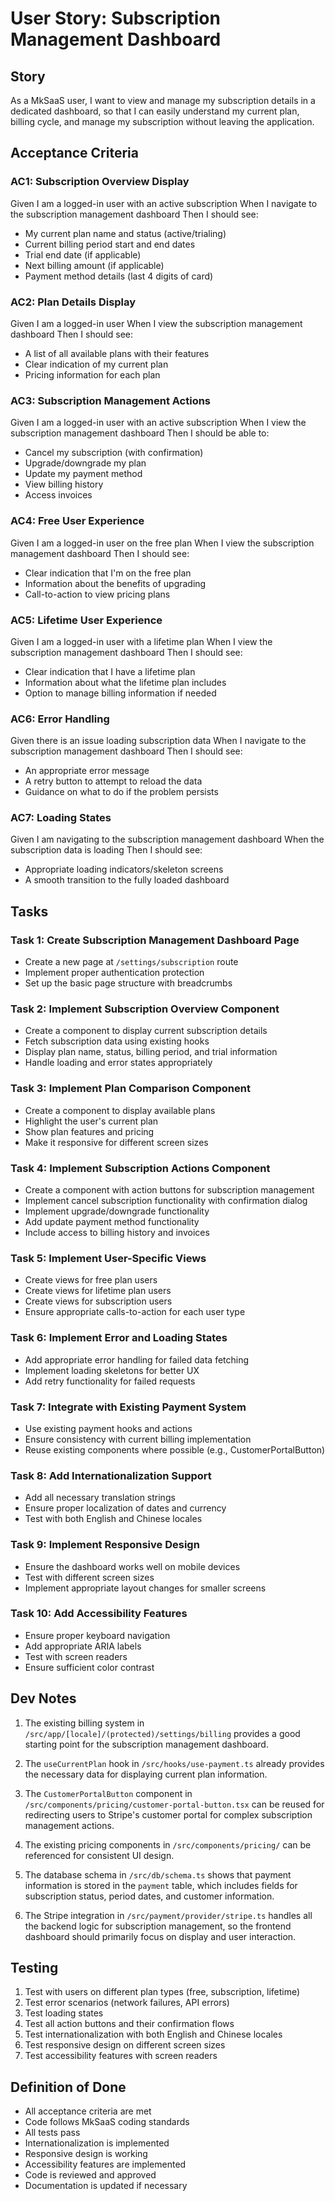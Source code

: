 
# User Story: Subscription Management Dashboard

## Story

As a MkSaaS user,
I want to view and manage my subscription details in a dedicated dashboard,
so that I can easily understand my current plan, billing cycle, and manage my subscription without leaving the application.

## Acceptance Criteria

### AC1: Subscription Overview Display
Given I am a logged-in user with an active subscription
When I navigate to the subscription management dashboard
Then I should see:
- My current plan name and status (active/trialing)
- Current billing period start and end dates
- Trial end date (if applicable)
- Next billing amount (if applicable)
- Payment method details (last 4 digits of card)

### AC2: Plan Details Display
Given I am a logged-in user
When I view the subscription management dashboard
Then I should see:
- A list of all available plans with their features
- Clear indication of my current plan
- Pricing information for each plan

### AC3: Subscription Management Actions
Given I am a logged-in user with an active subscription
When I view the subscription management dashboard
Then I should be able to:
- Cancel my subscription (with confirmation)
- Upgrade/downgrade my plan
- Update my payment method
- View billing history
- Access invoices

### AC4: Free User Experience
Given I am a logged-in user on the free plan
When I view the subscription management dashboard
Then I should see:
- Clear indication that I'm on the free plan
- Information about the benefits of upgrading
- Call-to-action to view pricing plans

### AC5: Lifetime User Experience
Given I am a logged-in user with a lifetime plan
When I view the subscription management dashboard
Then I should see:
- Clear indication that I have a lifetime plan
- Information about what the lifetime plan includes
- Option to manage billing information if needed

### AC6: Error Handling
Given there is an issue loading subscription data
When I navigate to the subscription management dashboard
Then I should see:
- An appropriate error message
- A retry button to attempt to reload the data
- Guidance on what to do if the problem persists

### AC7: Loading States
Given I am navigating to the subscription management dashboard
When the subscription data is loading
Then I should see:
- Appropriate loading indicators/skeleton screens
- A smooth transition to the fully loaded dashboard

## Tasks

### Task 1: Create Subscription Management Dashboard Page
- Create a new page at `/settings/subscription` route
- Implement proper authentication protection
- Set up the basic page structure with breadcrumbs

### Task 2: Implement Subscription Overview Component
- Create a component to display current subscription details
- Fetch subscription data using existing hooks
- Display plan name, status, billing period, and trial information
- Handle loading and error states appropriately

### Task 3: Implement Plan Comparison Component
- Create a component to display available plans
- Highlight the user's current plan
- Show plan features and pricing
- Make it responsive for different screen sizes

### Task 4: Implement Subscription Actions Component
- Create a component with action buttons for subscription management
- Implement cancel subscription functionality with confirmation dialog
- Implement upgrade/downgrade functionality
- Add update payment method functionality
- Include access to billing history and invoices

### Task 5: Implement User-Specific Views
- Create views for free plan users
- Create views for lifetime plan users
- Create views for subscription users
- Ensure appropriate calls-to-action for each user type

### Task 6: Implement Error and Loading States
- Add appropriate error handling for failed data fetching
- Implement loading skeletons for better UX
- Add retry functionality for failed requests

### Task 7: Integrate with Existing Payment System
- Use existing payment hooks and actions
- Ensure consistency with current billing implementation
- Reuse existing components where possible (e.g., CustomerPortalButton)

### Task 8: Add Internationalization Support
- Add all necessary translation strings
- Ensure proper localization of dates and currency
- Test with both English and Chinese locales

### Task 9: Implement Responsive Design
- Ensure the dashboard works well on mobile devices
- Test with different screen sizes
- Implement appropriate layout changes for smaller screens

### Task 10: Add Accessibility Features
- Ensure proper keyboard navigation
- Add appropriate ARIA labels
- Test with screen readers
- Ensure sufficient color contrast

## Dev Notes

1. The existing billing system in `/src/app/[locale]/(protected)/settings/billing` provides a good starting point for the subscription management dashboard.

2. The `useCurrentPlan` hook in `/src/hooks/use-payment.ts` already provides the necessary data for displaying current plan information.

3. The `CustomerPortalButton` component in `/src/components/pricing/customer-portal-button.tsx` can be reused for redirecting users to Stripe's customer portal for complex subscription management actions.

4. The existing pricing components in `/src/components/pricing/` can be referenced for consistent UI design.

5. The database schema in `/src/db/schema.ts` shows that payment information is stored in the `payment` table, which includes fields for subscription status, period dates, and customer information.

6. The Stripe integration in `/src/payment/provider/stripe.ts` handles all the backend logic for subscription management, so the frontend dashboard should primarily focus on display and user interaction.

## Testing

1. Test with users on different plan types (free, subscription, lifetime)
2. Test error scenarios (network failures, API errors)
3. Test loading states
4. Test all action buttons and their confirmation flows
5. Test internationalization with both English and Chinese locales
6. Test responsive design on different screen sizes
7. Test accessibility features with screen readers

## Definition of Done

- All acceptance criteria are met
- Code follows MkSaaS coding standards
- All tests pass
- Internationalization is implemented
- Responsive design is working
- Accessibility features are implemented
- Code is reviewed and approved
- Documentation is updated if necessary